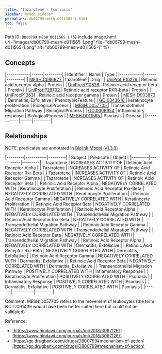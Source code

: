 ```yaml
---
title: "Tazarotene - Psoriasis"
sidebar: mydoc_sidebar
permalink: db00799-mesh-d011565-1.html
toc: false 
---
```



Path ID: `DB00799_MESH_D011565_1`
{% include image.html url="images/db00799-mesh-d011565-1.png" file="db00799-mesh-d011565-1.png" alt="db00799-mesh-d011565-1" %}

## Concepts

|------------|------|---------|
| Identifier | Name | Type    |
|------------|------|---------|
| <a href="https://identifiers.org/MESH:C086827">MESH:C086827 </a> | tazarotene | Drug |
| <a href="https://identifiers.org/UniProt:P10276">UniProt:P10276 </a> | Retinoic acid receptor alpha | Protein |
| <a href="https://identifiers.org/UniProt:P10826">UniProt:P10826 </a> | Retinoic acid receptor beta | Protein |
| <a href="https://identifiers.org/UniProt:P28702">UniProt:P28702 </a> | Retinoic acid receptor RXR-beta | Protein |
| <a href="https://identifiers.org/UniProt:P13631">UniProt:P13631 </a> | Retinoic acid receptor gamma | Protein |
| <a href="https://identifiers.org/MESH:D003873">MESH:D003873 </a> | Dermatitis, Exfoliative | PhenotypicFeature |
| <a href="https://identifiers.org/GO:0043616">GO:0043616 </a> | keratinocyte proliferation | BiologicalProcess |
| <a href="https://identifiers.org/MESH:D057705">MESH:D057705 </a> | Transendothelial Migration Pathway | BiologicalProcess |
| <a href="https://identifiers.org/GO:0006954">GO:0006954 </a> | inflammatory response | BiologicalProcess |
| <a href="https://identifiers.org/MESH:D011565">MESH:D011565 </a> | Psoriasis | Disease |
|------------|------|---------|

## Relationships


NOTE: predicates are annotated in <a href="https://github.com/biolink/biolink-model/releases/tag/v1.3.0">Biolink Model (v1.3.0)</a>

|---------|-----------|---------|
| Subject | Predicate | Object  |
|---------|-----------|---------|
| Tazarotene | INCREASES ACTIVITY OF | Retinoic Acid Receptor Alpha |
| Tazarotene | INCREASES ACTIVITY OF | Retinoic Acid Receptor Rxr-Beta |
| Tazarotene | INCREASES ACTIVITY OF | Retinoic Acid Receptor Gamma |
| Tazarotene | INCREASES ACTIVITY OF | Retinoic Acid Receptor Beta |
| Retinoic Acid Receptor Alpha | NEGATIVELY CORRELATED WITH | Keratinocyte Proliferation |
| Retinoic Acid Receptor Rxr-Beta | NEGATIVELY CORRELATED WITH | Keratinocyte Proliferation |
| Retinoic Acid Receptor Gamma | NEGATIVELY CORRELATED WITH | Keratinocyte Proliferation |
| Retinoic Acid Receptor Beta | NEGATIVELY CORRELATED WITH | Keratinocyte Proliferation |
| Retinoic Acid Receptor Alpha | NEGATIVELY CORRELATED WITH | Transendothelial Migration Pathway |
| Retinoic Acid Receptor Rxr-Beta | NEGATIVELY CORRELATED WITH | Transendothelial Migration Pathway |
| Retinoic Acid Receptor Gamma | NEGATIVELY CORRELATED WITH | Transendothelial Migration Pathway |
| Retinoic Acid Receptor Beta | NEGATIVELY CORRELATED WITH | Transendothelial Migration Pathway |
| Retinoic Acid Receptor Alpha | NEGATIVELY CORRELATED WITH | Dermatitis, Exfoliative |
| Retinoic Acid Receptor Rxr-Beta | NEGATIVELY CORRELATED WITH | Dermatitis, Exfoliative |
| Retinoic Acid Receptor Gamma | NEGATIVELY CORRELATED WITH | Dermatitis, Exfoliative |
| Retinoic Acid Receptor Beta | NEGATIVELY CORRELATED WITH | Dermatitis, Exfoliative |
| Transendothelial Migration Pathway | POSITIVELY CORRELATED WITH | Inflammatory Response |
| Keratinocyte Proliferation | POSITIVELY CORRELATED WITH | Psoriasis |
| Inflammatory Response | POSITIVELY CORRELATED WITH | Psoriasis |
| Dermatitis, Exfoliative | POSITIVELY CORRELATED WITH | Psoriasis |
|---------|-----------|---------|

Comment: MESH:D057705 refers to the movement of leukocytes (the term NCIT:C91439 would have been better suited here but could not be validated)

Reference: 
  - [https://www.hindawi.com/journals/mi/2018/3067126/](https://www.hindawi.com/journals/mi/2018/3067126/)
  - [https://go.drugbank.com/drugs/DB00799#mechanism-of-action](https://go.drugbank.com/drugs/DB00799#mechanism-of-action)
